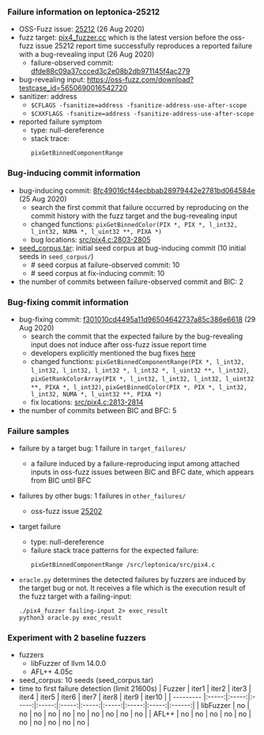 ### Failure information on leptonica-25212
- OSS-Fuzz issue: [25212](https://bugs.chromium.org/p/oss-fuzz/issues/detail?id=25212) (26 Aug 2020) 
- fuzz target: [pix4_fuzzer.cc](https://github.com/DanBloomberg/leptonica/blob/dfde88c09a37ccced3c2e08b2db971145f4ac279/prog/fuzzing/pix4_fuzzer.cc) which is the latest version before the oss-fuzz issue 25212 report time successfully reproduces a reported failure with a bug-revealing input (26 Aug 2020)
    - failure-observed commit: [dfde88c09a37ccced3c2e08b2db971145f4ac279](https://github.com/DanBloomberg/leptonica/commit/dfde88c09a37ccced3c2e08b2db971145f4ac279) 
- bug-revealing input: https://oss-fuzz.com/download?testcase_id=5650690016542720
- sanitizer: address
    - `$CFLAGS -fsanitize=address -fsanitize-address-use-after-scope`
    - `$CXXFLAGS -fsanitize=address -fsanitize-address-use-after-scope`
- reported failure symptom 
    - type: null-dereference  
    - stack trace:  
		```
		pixGetBinnedComponentRange
		```

### Bug-inducing commit information
- bug-inducing commit: [8fc49016cf44ecbbab28979442e2781bd064584e](https://github.com/DanBloomberg/leptonica/commit/8fc49016cf44ecbbab28979442e2781bd064584e) (25 Aug 2020)
    - search the first commit that failure occurred by reproducing on the commit history with the fuzz target and the bug-revealing input
    - changed functions: `pixGetBinnedColor(PIX *, PIX *, l_int32, l_int32, NUMA *, l_uint32 **, PIXA *)`
    - bug locations: [src/pix4.c:2803-2805](https://github.com/DanBloomberg/leptonica/commit/8fc49016cf44ecbbab28979442e2781bd064584e#diff-4af4b9f67a672e1ea1a119e5d96ec4be38ec64d9b6ac338497c5a18d8fbaa076R2803-R2805) 
- [seed_corpus.tar](https://drive.google.com/file/d/1l4r5b3JWadhv4rRJld9zz-z8wZJnYkrj/view?usp=share_link): initial seed corpus at bug-inducing commit (10 initial seeds in `seed_corpus/`)
	- \# seed corpus at failure-observed commit: 10 
	- \# seed corpus at fix-inducing commit: 10
- the number of commits between failure-observed commit and BIC: 2

### Bug-fixing commit information
- bug-fixing commit: [f301010cd4495a11d96504642737a85c386e6618](https://github.com/DanBloomberg/leptonica/commit/f301010cd4495a11d96504642737a85c386e6618) (29 Aug 2020)
    - search the commit that the expected failure by the bug-revealing input does not induce after oss-fuzz issue report time
    - developers explicitly mentioned the bug fixes [here](https://github.com/DanBloomberg/leptonica/commit/f301010cd4495a11d96504642737a85c386e6618)
    - changed functions: `pixGetBinnedComponentRange(PIX *, l_int32, l_int32, l_int32, l_int32 *, l_int32 *, l_uint32 **, l_int32)`, `pixGetRankColorArray(PIX *, l_int32, l_int32, l_int32, l_uint32 **, PIXA *, l_int32)`, `pixGetBinnedColor(PIX *, PIX *, l_int32, l_int32, NUMA *, l_uint32 **, PIXA *)`
    - fix locations: [src/pix4.c:2813-2814](https://github.com/DanBloomberg/leptonica/commit/f301010cd4495a11d96504642737a85c386e6618#diff-4af4b9f67a672e1ea1a119e5d96ec4be38ec64d9b6ac338497c5a18d8fbaa076R2813-R2814) 
- the number of commits between BIC and BFC: 5 

### Failure samples
- failure by a target bug: 1 failure in `target_failures/`
    - a failure induced by a failure-reproducing input among attached inputs in oss-fuzz issues between BIC and BFC date, which appears from BIC until BFC
- failures by other bugs: 1 failures in `other_failures/`
	- oss-fuzz issue [25202](https://bugs.chromium.org/p/oss-fuzz/issues/detail?id=25202)

- target failure 
    - type: null-dereference  
    - failure stack trace patterns for the expected failure:  
		```
		pixGetBinnedComponentRange /src/leptonica/src/pix4.c
		```

- `oracle.py` determines the detected failures by fuzzers are induced by the target bug or not. It receives a file which is the execution result of the fuzz target with a failing-input:  
	```
	./pix4_fuzzer failing-input 2> exec_result
	python3 oracle.py exec_result
	```

### Experiment with 2 baseline fuzzers 
- fuzzers
    - libFuzzer of llvm 14.0.0
    - AFL++ 4.05c
- seed_corpus: 10 seeds (seed_corpus.tar)
- time to first failure detection (limit 21600s)
    |   Fuzzer  | iter1 | iter2 | iter3 | iter4 | iter5 | iter6 | iter7 | iter8 | iter9 | iter10 |
    | --------- |:-----:|:-----:|:-----:|:-----:|:-----:|:-----:|:-----:|:-----:|:-----:|:------:|
    | libFuzzer |   no  |   no  |   no  |   no  |   no  |   no  |   no  |   no  |   no  |    no  |
    |   AFL++   |   no  |   no  |   no  |   no  |   no  |   no  |   no  |   no  |   no  |    no  |

